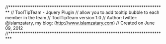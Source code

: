 //************************************************************************
// ToolTipTeam - Jquery Plugin
// allow you to add tooltip bubble to each member in the team
// ToolTipTeam version 1.0
// Author: twitter: @islamzatary, my blog: (http://www.islamzatary.com)
// Created on June 09, 2012
//*************************************************************************


